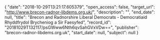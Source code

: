 {
  "date": "2018-10-29T13:21:17.605379", 
  "open_access": false, 
  "target_url": "http://www.brecon-radnor-libdems.org.uk/", 
  "description": "", 
  "end_date": null, 
  "title": "Brecon and Radnorshire Liberal Democrats - Democratiaid Rhyddfrydol Brycheniog a Sir Faesyfed", 
  "record_id": "20181029T132117/psGWww6Nth6qvSahGVxVDw==", 
  "publisher": "brecon-radnor-libdems.org.uk", 
  "start_date": null, 
  "subject": null
}

